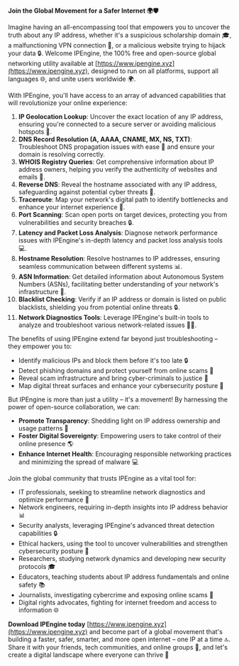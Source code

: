 **Join the Global Movement for a Safer Internet 🌍🛡️**

Imagine having an all-encompassing tool that empowers you to uncover the truth about any IP address, whether it's a suspicious scholarship domain 🎓, a malfunctioning VPN connection 🚀, or a malicious website trying to hijack your data 🔒. Welcome IPEngine, the 100% free and open-source global networking utility available at [https://www.ipengine.xyz](https://www.ipengine.xyz), designed to run on all platforms, support all languages 🌐, and unite users worldwide 🌍.

With IPEngine, you'll have access to an array of advanced capabilities that will revolutionize your online experience:

1.  **IP Geolocation Lookup**: Uncover the exact location of any IP address, ensuring you're connected to a secure server or avoiding malicious hotspots 🔑.
2.  **DNS Record Resolution (A, AAAA, CNAME, MX, NS, TXT)**: Troubleshoot DNS propagation issues with ease 📢 and ensure your domain is resolving correctly.
3.  **WHOIS Registry Queries**: Get comprehensive information about IP address owners, helping you verify the authenticity of websites and emails 💼.
4.  **Reverse DNS**: Reveal the hostname associated with any IP address, safeguarding against potential cyber threats 👻.
5.  **Traceroute**: Map your network's digital path to identify bottlenecks and enhance your internet experience 🚀.
6.  **Port Scanning**: Scan open ports on target devices, protecting you from vulnerabilities and security breaches 🔒.
7.  **Latency and Packet Loss Analysis**: Diagnose network performance issues with IPEngine's in-depth latency and packet loss analysis tools 💻.
8.  **Hostname Resolution**: Resolve hostnames to IP addresses, ensuring seamless communication between different systems 📊.
9.  **ASN Information**: Get detailed information about Autonomous System Numbers (ASNs), facilitating better understanding of your network's infrastructure 🔗.
10. **Blacklist Checking**: Verify if an IP address or domain is listed on public blacklists, shielding you from potential online threats 🔒.
11. **Network Diagnostics Tools**: Leverage IPEngine's built-in tools to analyze and troubleshoot various network-related issues 🕵️‍♀️.

The benefits of using IPEngine extend far beyond just troubleshooting – they empower you to:

*   Identify malicious IPs and block them before it's too late 🔒
*   Detect phishing domains and protect yourself from online scams 🚨
*   Reveal scam infrastructure and bring cyber-criminals to justice 💼
*   Map digital threat surfaces and enhance your cybersecurity posture 🔑

But IPEngine is more than just a utility – it's a movement! By harnessing the power of open-source collaboration, we can:

*   **Promote Transparency**: Shedding light on IP address ownership and usage patterns 🌟
*   **Foster Digital Sovereignty**: Empowering users to take control of their online presence 🌎
*   **Enhance Internet Health**: Encouraging responsible networking practices and minimizing the spread of malware 💻

Join the global community that trusts IPEngine as a vital tool for:

*   IT professionals, seeking to streamline network diagnostics and optimize performance 🔧
*   Network engineers, requiring in-depth insights into IP address behavior 📊
*   Security analysts, leveraging IPEngine's advanced threat detection capabilities 🔒
*   Ethical hackers, using the tool to uncover vulnerabilities and strengthen cybersecurity posture 💼
*   Researchers, studying network dynamics and developing new security protocols 🎓
*   Educators, teaching students about IP address fundamentals and online safety 📚
*   Journalists, investigating cybercrime and exposing online scams 📰
*   Digital rights advocates, fighting for internet freedom and access to information 🌐

**Download IPEngine today** [https://www.ipengine.xyz](https://www.ipengine.xyz) and become part of a global movement that's building a faster, safer, smarter, and more open internet – one IP at a time 🔝. Share it with your friends, tech communities, and online groups 🤝, and let's create a digital landscape where everyone can thrive 🌟